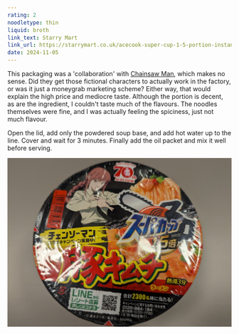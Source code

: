 ```yaml
---
rating: 2
noodletype: thin
liquid: broth
link_text: Starry Mart
link_url: https://starrymart.co.uk/acecook-super-cup-1-5-portion-instant-bowl-ramen-pork-kimchi-flavour-107g.html
date: 2024-11-05
---
```


This packaging was a 'collaboration' with [Chainsaw Man](https://en.wikipedia.org/wiki/Chainsaw_Man), which makes no sense. Did they get those fictional characters to actually work in the factory, or was it just a moneygrab marketing scheme? Either way, that would explain the high price and mediocre taste. Although the portion is decent, as are the ingredient, I couldn't taste much of the flavours. The noodles themselves were fine, and I was actually feeling the spiciness, just not much flavour.

Open the lid, add only the powdered soup base, and add hot water up to the line. Cover and wait for 3 minutes. Finally add the oil packet and mix it well before serving. 

![](images/068.jpg)